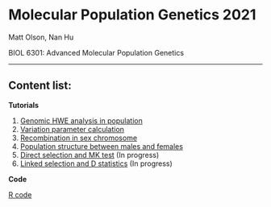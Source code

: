 # Molecular Population Genetics 2021
Matt Olson, Nan Hu

BIOL 6301: Advanced Molecular Population Genetics

---

## Content list:
**Tutorials**
1. [Genomic HWE analysis in population](https://github.com/gudusanjiao/popgen2021/blob/main/project/01_HWE.md)
2. [Variation parameter calculation](https://github.com/gudusanjiao/popgen2021/blob/main/project/02_Describing_Variation.md)
3. [Recombination in sex chromosome](https://github.com/gudusanjiao/popgen2021/blob/main/project/03_Recombination.md)
4. [Population structure between males and females](https://github.com/gudusanjiao/popgen2021/blob/main/project/04_Population_Structure.md)
5. [Direct selection and MK test](https://github.com/gudusanjiao/popgen2021/blob/main/project/05_Direct_selection.md) (In progress)
6. [Linked selection and D statistics](https://github.com/gudusanjiao/popgen2021/blob/main/project/06_Linked_Selection.md) (In progress)

**Code**

[R code](https://github.com/gudusanjiao/popgen2021/tree/main/Rcode)
